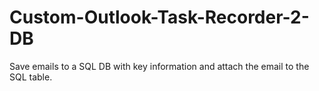 # Custom-Outlook-Task-Recorder-2-DB
Save emails to a SQL DB with key information and attach the email to the SQL table.
